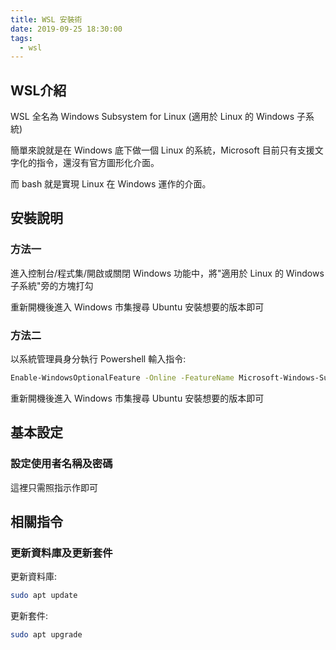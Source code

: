 ```yaml
---
title: WSL 安裝術
date: 2019-09-25 18:30:00
tags: 
  - wsl
---
```


## WSL介紹

WSL 全名為 Windows Subsystem for Linux (適用於 Linux 的 Windows 子系統)

簡單來說就是在 Windows 底下做一個 Linux 的系統，Microsoft 目前只有支援文字化的指令，還沒有官方圖形化介面。

而 bash 就是實現 Linux 在 Windows 運作的介面。

## 安裝說明

### 方法一

進入控制台/程式集/開啟或關閉 Windows 功能中，將"適用於 Linux 的 Windows 子系統"旁的方塊打勾

重新開機後進入 Windows 市集搜尋 Ubuntu 安裝想要的版本即可

### 方法二

以系統管理員身分執行 Powershell 輸入指令:

```bash
Enable-WindowsOptionalFeature -Online -FeatureName Microsoft-Windows-Subsystem-Linux
```

重新開機後進入 Windows 市集搜尋 Ubuntu 安裝想要的版本即可

## 基本設定

### 設定使用者名稱及密碼

這裡只需照指示作即可

## 相關指令

### 更新資料庫及更新套件

更新資料庫:

```bash
sudo apt update
```

更新套件:

```bash
sudo apt upgrade
```
